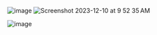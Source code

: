 
![image](https://github.com/Arturhackfox/swiftUI-all-elements/assets/109434166/f1e5be87-3fca-458d-8b0e-09c4a4d50678)
![Screenshot 2023-12-10 at 9 52 35 AM](https://github.com/Arturhackfox/swiftUI-all-elements/assets/109434166/bf787f3b-77ca-496f-9225-38bf624fc294)

![image](https://github.com/Arturhackfox/swiftUI-all-elements/assets/109434166/403bdcc6-f38f-45cd-9b4e-9c94d6f206f4)
